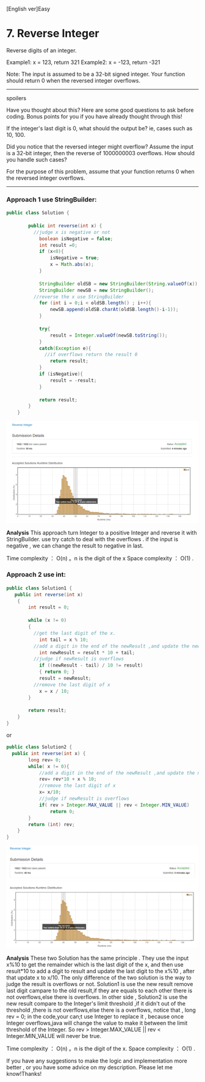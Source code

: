
[English ver]Easy
# 7. Reverse Integer
Reverse digits of an integer.

Example1: x = 123, return 321
Example2: x = -123, return -321

Note:
The input is assumed to be a 32-bit signed integer. Your function should return 0 when the reversed integer overflows.

---
spoilers

Have you thought about this?
Here are some good questions to ask before coding. Bonus points for you if you have already thought through this!

If the integer's last digit is 0, what should the output be? ie, cases such as 10, 100.

Did you notice that the reversed integer might overflow? Assume the input is a 32-bit integer, then the reverse of 1000000003 overflows. How should you handle such cases?

For the purpose of this problem, assume that your function returns 0 when the reversed integer overflows.

---


### Approach 1 use StringBuilder:
``` java
public class Solution {

	    public int reverse(int x) {
          //judge x is negative or not
	        boolean isNegative = false;
	        int result =0;
	        if (x<0){
	            isNegative = true;
	            x = Math.abs(x);
	        }

	        StringBuilder oldSB = new StringBuilder(String.valueOf(x));
	        StringBuilder newSB = new StringBuilder();
          //reverse the x use StringBuilder
	        for (int i = 0;i < oldSB.length() ; i++){
	            newSB.append(oldSB.charAt(oldSB.length()-i-1));
	        }

	        try{
	            result = Integer.valueOf(newSB.toString());
	        }
	        catch(Exception e){
              //if overflows return the result 0
	            return result;
	        }
	        if (isNegative){
	            result = -result;
	        }

	        return result;
	    }
	}
```

![Efficiency](https://github.com/LeonChen1024/LeetCodeRecord/blob/master/7.%20Reverse%20Integer/Images/StringBuilderResult.png?raw=true)

**Analysis**
This approach turn Integer to a positive Integer and reverse it with StringBuilder. use try catch to deal with the overflows . if the input is negative , we can change the result to negative in last.

Time complexity ： O(n) 。n is the digit of the	x
Space complexity ： O(1) .

### Approach 2 use int:

``` java
public class Solution1 {
   public int reverse(int x)
	{
	    int result = 0;

	    while (x != 0)
	    {
          //get the last digit of the x.
	        int tail = x % 10;
          //add a digit in the end of the newResult ,and update the newResult's last digit
	        int newResult = result * 10 + tail;
          //judge if newResult is overflows
	        if ((newResult - tail) / 10 != result)
	        { return 0; }
	        result = newResult;
          //remove the last digit of x
	        x = x / 10;
	    }

	    return result;
	}
}
```

or

```java
public class Solution2 {
  public int reverse(int x) {
        long rev= 0;
        while( x != 0){
            //add a digit in the end of the newResult ,and update the newResult's last digit
            rev= rev*10 + x % 10;
            //remove the last digit of x
            x= x/10;
            //judge if newResult is overflows
            if( rev > Integer.MAX_VALUE || rev < Integer.MIN_VALUE)
                return 0;
        }
        return (int) rev;
    }
}
```

![Efficiency](https://github.com/LeonChen1024/LeetCodeRecord/blob/master/7.%20Reverse%20Integer/Images/IntResult.png?raw=true)

**Analysis**
These two Solution has the same principle . They use the input x%10 to get the remainder which is the last digit of the x, and then use result*10 to add a digit to result and update the last digit to the x%10 , after that update x to x/10.
The only difference of the two solution is the way to judge the result is overflows or not. Solution1 is use the new result remove last digit campare to the old result,if they are equals to each other there is not overflows,else there is overflows. In other side , Solution2 is use the new result compare to the Integer's limit threshold ,if it didn't out of the threshold ,there is not overflows,else there is a overflows, notice that , long  rev = 0; in the code,your can;t use Integer to replace it , because once Integer overflows,java will change the value to make it between the limit threshold of the Integer. So  rev > Integer.MAX_VALUE || rev < Integer.MIN_VALUE will never be true.

Time complexity ： O(n) 。n is the digit of the	x.
Space complexity ： O(1) .

If you have any suggestions to make the logic and implementation more better , or you have some advice on my description. Please let me know!Thanks!
